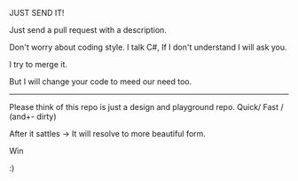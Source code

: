  JUST SEND IT!
 
 Just send a pull request with a description.
  
 Don't worry about coding style. 
 I talk C#,
 If I don't understand I will ask you.
 
 I try to merge it.
 
 But 
 I will change your code to meed our need too. 
 
----

Please think of this repo is just a design  and playground 
repo. Quick/ Fast / (and+- dirty)

After it sattles -> 
It will resolve to more
beautiful form.


Win

:)
 
 
 
 
